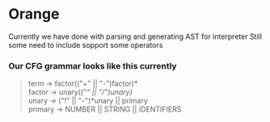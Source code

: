 # Orange
Currently we have done with parsing and generating AST for interpreter
Still some need to include sopport some operators

### Our CFG grammar looks like this currently ###
>term -> factor(("+" || "-")factor)*  
> factor -> unary(("*" || "/")unary)*  
> unary -> ("!" || "-")*unary || primary  
> primary -> NUMBER || STRING || IDENTIFIERS
